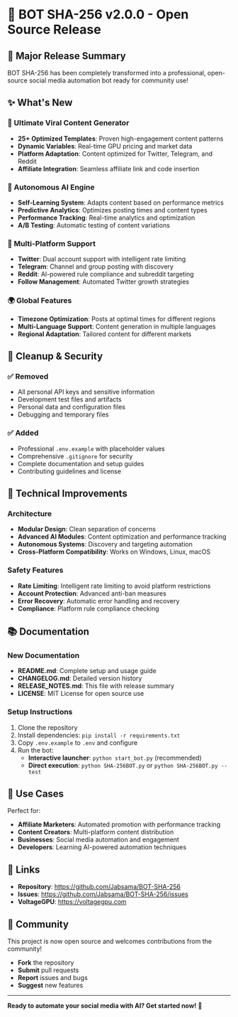 # 🚀 BOT SHA-256 v2.0.0 - Open Source Release

## 🎉 Major Release Summary

BOT SHA-256 has been completely transformed into a professional, open-source social media automation bot ready for community use!

## ✨ What's New

### 🤖 Ultimate Viral Content Generator
- **25+ Optimized Templates**: Proven high-engagement content patterns
- **Dynamic Variables**: Real-time GPU pricing and market data
- **Platform Adaptation**: Content optimized for Twitter, Telegram, and Reddit
- **Affiliate Integration**: Seamless affiliate link and code insertion

### 🧠 Autonomous AI Engine
- **Self-Learning System**: Adapts content based on performance metrics
- **Predictive Analytics**: Optimizes posting times and content types
- **Performance Tracking**: Real-time analytics and optimization
- **A/B Testing**: Automatic testing of content variations

### 📱 Multi-Platform Support
- **Twitter**: Dual account support with intelligent rate limiting
- **Telegram**: Channel and group posting with discovery
- **Reddit**: AI-powered rule compliance and subreddit targeting
- **Follow Management**: Automated Twitter growth strategies

### 🌍 Global Features
- **Timezone Optimization**: Posts at optimal times for different regions
- **Multi-Language Support**: Content generation in multiple languages
- **Regional Adaptation**: Tailored content for different markets

## 🧹 Cleanup & Security

### ✅ Removed
- All personal API keys and sensitive information
- Development test files and artifacts
- Personal data and configuration files
- Debugging and temporary files

### ✅ Added
- Professional `.env.example` with placeholder values
- Comprehensive `.gitignore` for security
- Complete documentation and setup guides
- Contributing guidelines and license

## 🔧 Technical Improvements

### Architecture
- **Modular Design**: Clean separation of concerns
- **Advanced AI Modules**: Content optimization and performance tracking
- **Autonomous Systems**: Discovery and targeting automation
- **Cross-Platform Compatibility**: Works on Windows, Linux, macOS

### Safety Features
- **Rate Limiting**: Intelligent rate limiting to avoid platform restrictions
- **Account Protection**: Advanced anti-ban measures
- **Error Recovery**: Automatic error handling and recovery
- **Compliance**: Platform rule compliance checking

## 📚 Documentation

### New Documentation
- **README.md**: Complete setup and usage guide
- **CHANGELOG.md**: Detailed version history
- **RELEASE_NOTES.md**: This file with release summary
- **LICENSE**: MIT License for open source use

### Setup Instructions
1. Clone the repository
2. Install dependencies: `pip install -r requirements.txt`
3. Copy `.env.example` to `.env` and configure
4. Run the bot:
   - **Interactive launcher**: `python start_bot.py` (recommended)
   - **Direct execution**: `python SHA-256BOT.py` or `python SHA-256BOT.py --test`

## 🎯 Use Cases

Perfect for:
- **Affiliate Marketers**: Automated promotion with performance tracking
- **Content Creators**: Multi-platform content distribution
- **Businesses**: Social media automation and engagement
- **Developers**: Learning AI-powered automation techniques

## 🔗 Links

- **Repository**: https://github.com/Jabsama/BOT-SHA-256
- **Issues**: https://github.com/Jabsama/BOT-SHA-256/issues
- **VoltageGPU**: https://voltagegpu.com

## 🤝 Community

This project is now open source and welcomes contributions from the community!

- **Fork** the repository
- **Submit** pull requests
- **Report** issues and bugs
- **Suggest** new features

---

**Ready to automate your social media with AI? Get started now!** 🚀

